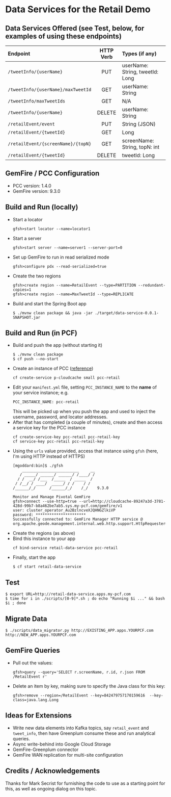 # Data Services for the Retail Demo

## Data Services Offered (see Test, below, for examples of using these endpoints)

| Endpoint | HTTP Verb | Types (if any) |
| :---         |     :---:      | :--- |
| `/tweetInfo/{userName}` | PUT | userName: String, tweetId: Long |
| `/tweetInfo/{userName}/maxTweetId` | GET | userName: String |
| `/tweetInfo/maxTweetIds` | GET | N/A |
| `/tweetInfo/{userName}` | DELETE | userName: String |
| `/retailEvent/event` | PUT | String (JSON) |
| `/retailEvent/{tweetId}` | GET | Long |
| `/retailEvent/{screenName}/{topN}` | GET | screenName: String, topN: int |
| `/retailEvent/{tweetId}` | DELETE | tweetId: Long |

## GemFire / PCC Configuration

* PCC version: 1.4.0
* GemFire version: 9.3.0

## Build and Run (locally)

* Start a locator
  ```
  gfsh>start locator --name=locator1
  ```

* Start a server
  ```
  gfsh>start server --name=server1 --server-port=0
  ```

* Set up GemFire to run in read serialized mode
  ```
  gfsh>configure pdx --read-serialized=true
  ```

* Create the two regions
  ```
  gfsh>create region --name=RetailEvent --type=PARTITION --redundant-copies=1
  gfsh>create region --name=MaxTweetId --type=REPLICATE
  ```

* Build and start the Spring Boot app
  ```
  $ ./mvnw clean package && java -jar ./target/data-service-0.0.1-SNAPSHOT.jar
  ```

## Build and Run (in PCF)

* Build and push the app (without starting it)
  ```
  $ ./mvnw clean package
  $ cf push --no-start
  ```
* Create an instance of PCC ([reference](https://docs.pivotal.io/p-cloud-cache/1-2/developer.html#bind-service))
  ```
  cf create-service p-cloudcache small pcc-retail
  ```
* Edit your `manifest.yml` file, setting `PCC_INSTANCE_NAME` to the **name** of your service instance; e.g.
  ```
  PCC_INSTANCE_NAME: pcc-retail
  ```
  This will be picked up when you push the app and used to inject the username, password, and locator addresses.
* After that has completed (a couple of minutes), create and then access a service key for the PCC instance
  ```
  cf create-service-key pcc-retail pcc-retail-key
  cf service-key pcc-retail pcc-retail-key
  ```
* Using the `urls` value provided, access that instance using `gfsh` (here, I'm using HTTP instead of HTTPS)
  ```
  [mgoddard:bin]$ ./gfsh
      _________________________     __
     / _____/ ______/ ______/ /____/ /
    / /  __/ /___  /_____  / _____  /
   / /__/ / ____/  _____/ / /    / /
  /______/_/      /______/_/    /_/    9.3.0

  Monitor and Manage Pivotal GemFire
  gfsh>connect --use-http=true --url=http://cloudcache-89247a3d-3781-428d-99b7-b8a462be7ab5.sys.my-pcf.com/gemfire/v1
  user: cluster_operator_Au2BzlncveXJQHNGZlkiVP
  password: **********************
  Successfully connected to: GemFire Manager HTTP service @ org.apache.geode.management.internal.web.http.support.HttpRequester@117354b6
  ```
* Create the regions (as above)
* Bind this instance to your app
  ```
  cf bind-service retail-data-service pcc-retail
  ```
* Finally, start the app
  ```
  $ cf start retail-data-service
  ```
## Test
```
$ export URL=http://retail-data-service.apps.my-pcf.com
$ time for i in ./scripts/[0-9]*.sh ; do echo "Running $i ..." && bash $i ; done
```

## Migrate Data
```
$ ./scripts/data_migrator.py http://EXISTING_APP.apps.YOURPCF.com http://NEW_APP.apps.YOURPCF.com
```

## GemFire Queries

* Pull out the values:
  ```
  gfsh>query --query='SELECT r.screenName, r.id, r.json FROM /RetailEvent r'
  ```

* Delete an item by key, making sure to specify the Java class for this key:
  ```
  gfsh>remove --region=/RetailEvent --key=842479757170159616  --key-class=java.lang.Long
  ```

## Ideas for Extensions

* Write new data elements into Kafka topics, say `retail_event` and `tweet_info`, then have Greenplum consume these and run analytical queries.
* Async write-behind into Google Cloud Storage
* GemFire-Greenplum connector
* GemFire WAN replication for multi-site configuration

## Credits / Acknowledgements

Thanks for Mark Secrist for furnishing the code to use as a starting point for this, as well as ongoing dialog on this topic.

